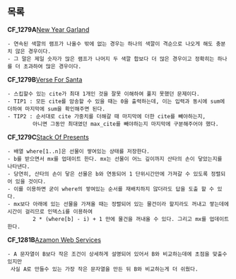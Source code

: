 목록
-------
**CF_1279A**[New Year Garland](http://codeforces.com/contest/1279/problem/A)
```
- 연속된 색깔의 램프가 나올수 밖에 없는 경우는 하나의 색깔이 격순으로 나오게 해도 충분치 않은 경우이다.
- 그 말은 제일 숫자가 많은 램프가 나머지 두 색깔 합보다 더 많은 경우이고 정확히는 하나를 더 초과하여 많은 경우이다.
```


**CF_1279B**[Verse For Santa](http://codeforces.com/contest/1279/problem/B)
```
- 스킵할수 있는 cite가 최대 1개인 것을 잘못 이해하여 풀지 못했던 문제이다.
- TIP1 : 모든 cite를 암송할 수 있을 때는 0을 출력하는데, 이는 입력과 동시에 sum에 더하여 마지막에 sum을 확인해주면 된다.
- TIP2 : 순서대로 cite 가중치를 더해갈 때 마지막에 더한 cite를 빼야하는지, 
        아니면 그동안 최대였던 max_cite를 빼야하는지 마지막에 구분해주어야 했다.
```

**CF_1279C**[Stack Of Presents](http://codeforces.com/contest/1279/problem/C)
```
- 배열 where[1..n]은 선물이 쌓여있는 상태를 저장한다.
- b를 받으면서 mx를 업데이트 한다. mx는 선물이 어느 깊이까지 산타의 손이 닿았는지를 나타낸다.
- 당연히, 산타의 손이 닿은 선물은 b와 연동되어 1 단위시간만에 가져갈 수 있도록 정렬되어 있을 것이다.
- 이를 이용하면 굳이 where의 쌓여있는 순서를 재배치하지 않더라도 답을 도출 할 수 있다.
- mx보다 아래에 있는 선물을 가져올 때는 정렬되어 있는 물건이라 할지라도 꺼내고 쌓는데에 시간이 걸리므로 인덱스i를 이용하여
        2 * (where[b] - i) + 1 만에 물건을 꺼내올 수 있다. 그리고 mx를 업데이트 한다.
```

**CF_1281B**[Azamon Web Services](https://codeforces.com/contest/1281/problem/B)
```
- A 문자열이 B보다 작은 조건이 상세하게 설명되어 있어서 B와 비교하는데에 초점을 맞출수 있지만 
 사실 A로 만들수 있는 가장 작은 문자열을 만든 뒤 B와 비교하는게 더 쉬웠다.
```
